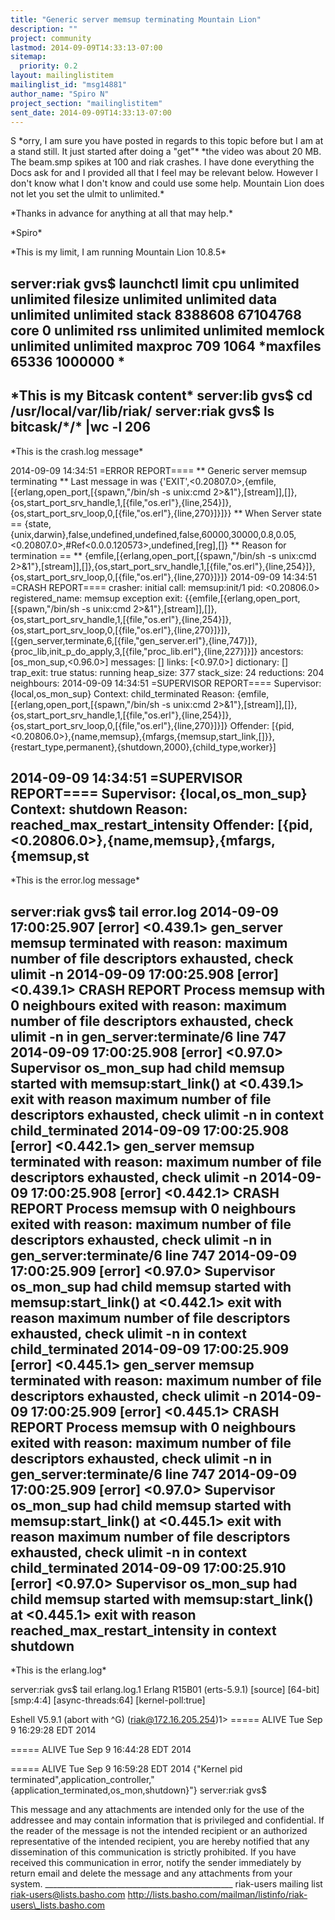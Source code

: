 ```yaml
---
title: "Generic server memsup terminating Mountain Lion"
description: ""
project: community
lastmod: 2014-09-09T14:33:13-07:00
sitemap:
  priority: 0.2
layout: mailinglistitem
mailinglist_id: "msg14881"
author_name: "Spiro N"
project_section: "mailinglistitem"
sent_date: 2014-09-09T14:33:13-07:00
---
```



S
\*orry, I am sure you have posted in regards to this topic before but I am
at a stand still. It just started after doing a "get"\*
\*the video was about 20 MB. The beam.smp spikes at 100 and riak crashes. I
have done everything the Docs ask for and I provided all that I feel may be
relevant below. However I don't know what I don't know and could use some
help. Mountain Lion does not let you set the ulmit to unlimited.\*

\*Thanks in advance for anything at all that may help.\*

\*Spiro\*


\*This is my limit, I am running Mountain Lion 10.8.5\*

server:riak gvs$ launchctl limit
 cpu unlimited unlimited
 filesize unlimited unlimited
 data unlimited unlimited
 stack 8388608 67104768
 core 0 unlimited
 rss unlimited unlimited
 memlock unlimited unlimited
 maxproc 709 1064
 \*maxfiles 65336 1000000 \*
----------------------------------------------------------

\*This is my Bitcask content\*
server:lib gvs$ cd /usr/local/var/lib/riak/
server:riak gvs$ ls bitcask/\*/\* |wc -l
 206
--------------------------------------------------------------
\*This is the crash.log message\*


2014-09-09 14:34:51 =ERROR REPORT====
\*\* Generic server memsup terminating
\*\* Last message in was
{'EXIT',<0.20807.0>,{emfile,[{erlang,open\_port,[{spawn,"/bin/sh -s unix:cmd
2>&1"},[stream]],[]},{os,start\_port\_srv\_handle,1,[{file,"os.erl"},{line,254}]},{os,start\_port\_srv\_loop,0,[{file,"os.erl"},{line,270}]}]}}
\*\* When Server state ==
{state,{unix,darwin},false,undefined,undefined,false,60000,30000,0.8,0.05,<0.20807.0>,#Ref<0.0.0.120573>,undefined,[reg],[]}
\*\* Reason for termination ==
\*\* {emfile,[{erlang,open\_port,[{spawn,"/bin/sh -s unix:cmd
2>&1"},[stream]],[]},{os,start\_port\_srv\_handle,1,[{file,"os.erl"},{line,254}]},{os,start\_port\_srv\_loop,0,[{file,"os.erl"},{line,270}]}]}
2014-09-09 14:34:51 =CRASH REPORT====
 crasher:
 initial call: memsup:init/1
 pid: <0.20806.0>
 registered\_name: memsup
 exception exit: {{emfile,[{erlang,open\_port,[{spawn,"/bin/sh -s
unix:cmd
2>&1"},[stream]],[]},{os,start\_port\_srv\_handle,1,[{file,"os.erl"},{line,254}]},{os,start\_port\_srv\_loop,0,[{file,"os.erl"},{line,270}]}]},[{gen\_server,terminate,6,[{file,"gen\_server.erl"},{line,747}]},{proc\_lib,init\_p\_do\_apply,3,[{file,"proc\_lib.erl"},{line,227}]}]}
 ancestors: [os\_mon\_sup,<0.96.0>]
 messages: []
 links: [<0.97.0>]
 dictionary: []
 trap\_exit: true
 status: running
 heap\_size: 377
 stack\_size: 24
 reductions: 204
 neighbours:
2014-09-09 14:34:51 =SUPERVISOR REPORT====
 Supervisor: {local,os\_mon\_sup}
 Context: child\_terminated
 Reason: {emfile,[{erlang,open\_port,[{spawn,"/bin/sh -s unix:cmd
2>&1"},[stream]],[]},{os,start\_port\_srv\_handle,1,[{file,"os.erl"},{line,254}]},{os,start\_port\_srv\_loop,0,[{file,"os.erl"},{line,270}]}]}
 Offender:
[{pid,<0.20806.0>},{name,memsup},{mfargs,{memsup,start\_link,[]}},{restart\_type,permanent},{shutdown,2000},{child\_type,worker}]

2014-09-09 14:34:51 =SUPERVISOR REPORT====
 Supervisor: {local,os\_mon\_sup}
 Context: shutdown
 Reason: reached\_max\_restart\_intensity
 Offender: [{pid,<0.20806.0>},{name,memsup},{mfargs,{memsup,st
------------------------------------------------------------------------------------------------
\*This is the error.log message\*

server:riak gvs$ tail error.log
2014-09-09 17:00:25.907 [error] <0.439.1> gen\_server memsup terminated with
reason: maximum number of file descriptors exhausted, check ulimit -n
2014-09-09 17:00:25.908 [error] <0.439.1> CRASH REPORT Process memsup with
0 neighbours exited with reason: maximum number of file descriptors
exhausted, check ulimit -n in gen\_server:terminate/6 line 747
2014-09-09 17:00:25.908 [error] <0.97.0> Supervisor os\_mon\_sup had child
memsup started with memsup:start\_link() at <0.439.1> exit with reason
maximum number of file descriptors exhausted, check ulimit -n in context
child\_terminated
2014-09-09 17:00:25.908 [error] <0.442.1> gen\_server memsup terminated with
reason: maximum number of file descriptors exhausted, check ulimit -n
2014-09-09 17:00:25.908 [error] <0.442.1> CRASH REPORT Process memsup with
0 neighbours exited with reason: maximum number of file descriptors
exhausted, check ulimit -n in gen\_server:terminate/6 line 747
2014-09-09 17:00:25.909 [error] <0.97.0> Supervisor os\_mon\_sup had child
memsup started with memsup:start\_link() at <0.442.1> exit with reason
maximum number of file descriptors exhausted, check ulimit -n in context
child\_terminated
2014-09-09 17:00:25.909 [error] <0.445.1> gen\_server memsup terminated with
reason: maximum number of file descriptors exhausted, check ulimit -n
2014-09-09 17:00:25.909 [error] <0.445.1> CRASH REPORT Process memsup with
0 neighbours exited with reason: maximum number of file descriptors
exhausted, check ulimit -n in gen\_server:terminate/6 line 747
2014-09-09 17:00:25.909 [error] <0.97.0> Supervisor os\_mon\_sup had child
memsup started with memsup:start\_link() at <0.445.1> exit with reason
maximum number of file descriptors exhausted, check ulimit -n in context
child\_terminated
2014-09-09 17:00:25.910 [error] <0.97.0> Supervisor os\_mon\_sup had child
memsup started with memsup:start\_link() at <0.445.1> exit with reason
reached\_max\_restart\_intensity in context shutdown
--------------------------------------------------------------------------------------------------
\*This is the erlang.log\*

server:riak gvs$ tail erlang.log.1
Erlang R15B01 (erts-5.9.1) [source] [64-bit] [smp:4:4] [async-threads:64]
[kernel-poll:true]

Eshell V5.9.1 (abort with ^G)
(riak@172.16.205.254)1>
===== ALIVE Tue Sep 9 16:29:28 EDT 2014

===== ALIVE Tue Sep 9 16:44:28 EDT 2014

===== ALIVE Tue Sep 9 16:59:28 EDT 2014
{"Kernel pid
terminated",application\_controller,"{application\_terminated,os\_mon,shutdown}"}
server:riak gvs$

 This message and any attachments are intended only for the use of the
addressee and may contain information that is privileged and confidential.
If the reader of the message is not the intended recipient or an authorized
representative of the intended recipient, you are hereby notified that any
dissemination of this communication is strictly prohibited. If you have
received this communication in error, notify the sender immediately by
return email and delete the message and any attachments from your system.
\_\_\_\_\_\_\_\_\_\_\_\_\_\_\_\_\_\_\_\_\_\_\_\_\_\_\_\_\_\_\_\_\_\_\_\_\_\_\_\_\_\_\_\_\_\_\_
riak-users mailing list
riak-users@lists.basho.com
http://lists.basho.com/mailman/listinfo/riak-users\_lists.basho.com

